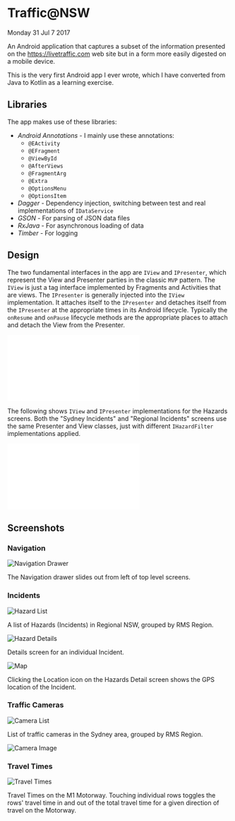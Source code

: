 # Traffic@NSW

Monday 31 Jul 7 2017

An Android application that captures a subset of the information presented on the 
https://livetraffic.com web site but in a form more easily digested on a mobile device.

This is the very first Android app I ever wrote, which I have converted from Java to Kotlin 
as a learning exercise.

## Libraries
The app makes use of these libraries:

* *Android Annotations* - I mainly use these annotations:
  * `@EActivity`
  * `@EFragment` 
  * `@ViewById` 
  * `@AfterViews` 
  * `@FragmentArg`
  * `@Extra` 
  * `@OptionsMenu`
  * `@OptionsItem`
* *Dagger* - Dependency injection, switching between test and real implementations of `IDataService`
* *GSON* - For parsing of JSON data files
* *RxJava* - For asynchronous loading of data
* *Timber* - For logging

## Design

The two fundamental interfaces in the app are `IView` and `IPresenter`, which represent the
View and Presenter parties in the classic `MVP` pattern. The `IView` is just a tag interface
implemented by Fragments and Activities that are views. The `IPresenter` is generally injected
into the `IView` implementation. It attaches itself to the `IPresenter` and detaches itself
from the `IPresenter` at the appropriate times in its Android lifecycle. Typically the `onResume`
and `onPause` lifecycle methods are the appropriate places to attach and detach the View
from the Presenter.

![IView and IPresenter](/doc/uml/uml_view_presenter_interfaces.pdf)

The following shows `IView` and `IPresenter` implementations for the Hazards screens. Both the
"Sydney Incidents" and  "Regional Incidents" screens use the same Presenter and View classes, just
with different `IHazardFilter` implementations applied.

![Hazards View and Presenter](/doc/uml/uml_hazards_vp.pdf)

## Screenshots

### Navigation

![Navigation Drawer](/doc/screenshot/screenshot_navigation.png)

The Navigation drawer slides out from left of top level screens.
  
### Incidents

![Hazard List](/doc/screenshot/screenshot_hazard_list.png)  

A list of Hazards (Incidents) in Regional NSW, grouped by RMS Region.

![Hazard Details](/doc/screenshot/screenshot_hazard_details.png)

Details screen for an individual Incident.

![Map](/doc/screenshot/screenshot_map.png)

Clicking the Location icon on the Hazards Detail screen shows the GPS
location of the Incident.
  
### Traffic Cameras

![Camera List](/doc/screenshot/screenshot_cameras.png) 

List of traffic cameras in the Sydney area, grouped by RMS Region.

![Camera Image](/doc/screenshot/screenshot_camera_image.png)
 
### Travel Times 

![Travel Times](/doc/screenshot/screenshot_travel_times.png) 

Travel Times on the M1 Motorway. Touching individual rows toggles the rows'
travel time in and out of the total travel time for a given direction of travel
on the Motorway.
